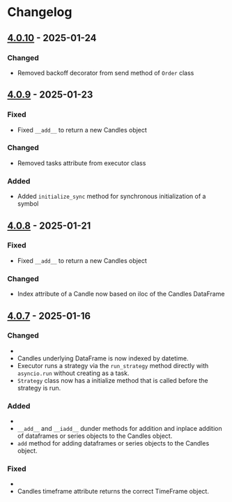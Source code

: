 # Changelog

## [4.0.10](https://github.com/Ichinga-Samuel/aiomql/releases/tag/v4.0.10) - 2025-01-24

### Changed

- Removed backoff decorator from send method of `Order` class

## [4.0.9](https://github.com/Ichinga-Samuel/aiomql/releases/tag/v4.0.9) - 2025-01-23

### Fixed

- Fixed `__add__` to return a new Candles object

### Changed

- Removed tasks attribute from executor class

### Added

- Added `initialize_sync` method for synchronous initialization of a symbol


## [4.0.8](https://github.com/Ichinga-Samuel/aiomql/releases/tag/v4.0.8) - 2025-01-21

### Fixed

- Fixed `__add__` to return a new Candles object

### Changed

- Index attribute of a Candle now based on iloc of the Candles DataFrame

## [4.0.7](https://github.com/Ichinga-Samuel/aiomql/releases/tag/v4.0.7) - 2025-01-16

### Changed
- 
- Candles underlying DataFrame is now indexed by datetime.
- Executor runs a strategy via the `run_strategy` method directly with `asyncio.run` without creating as a task.
- `Strategy` class now has a initialize method that is called before the strategy is run.

### Added
- 
- `__add__` and `__iadd__` dunder methods for addition and inplace addition of dataframes or series objects to the Candles object.
- `add` method for adding dataframes or series objects to the Candles object.

### Fixed
- 
- Candles timeframe attribute returns the correct TimeFrame object.
